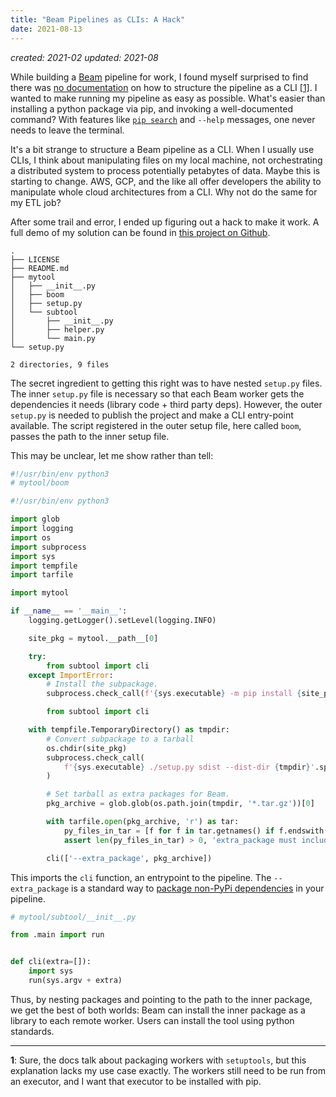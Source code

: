 ```yaml
---
title: "Beam Pipelines as CLIs: A Hack"
date: 2021-08-13
---
```

*created: 2021-02*
*updated: 2021-08*

While building a [Beam](https://beam.apache.org/) pipeline for work, I found 
myself surprised to find there was [no documentation](https://beam.apache.org/documentation/sdks/python-pipeline-dependencies/)
on how to structure the pipeline as a CLI [[1]](#1). I wanted to make running 
my pipeline as easy as possible. What's easier than installing a python 
package via pip, and invoking a well-documented command? With features like
[`pip search`](https://pip.pypa.io/en/stable/reference/pip_search/#) and 
`--help` messages, one never needs to leave the terminal.

It's a bit strange to structure a Beam pipeline as a CLI. When I usually use 
CLIs, I think about manipulating files on my local machine, not orchestrating a
distributed system to process potentially petabytes of data. Maybe this is 
starting to change. AWS, GCP, and the like all offer developers the ability to 
manipulate whole cloud architectures from a CLI. Why not do the same for my ETL
job?

After some trail and error, I ended up figuring out a hack to make it work. A 
full demo of my solution can be found in [this project on Github](https://github.com/alxmrs/beam-cli-example).

```
.
├── LICENSE
├── README.md
├── mytool
│   ├── __init__.py
│   ├── boom
│   ├── setup.py
│   └── subtool
│       ├── __init__.py
│       ├── helper.py
│       └── main.py
└── setup.py

2 directories, 9 files
```

The secret ingredient to getting this right was to have nested `setup.py` files.
The inner `setup.py` file is necessary so that each Beam worker gets the 
dependencies it needs (library code + third party deps). However, the outer
`setup.py` is needed to publish the project and make a CLI entry-point 
available. The script registered in the outer setup file, here called `boom`,
passes the path to the inner setup file. 

This may be unclear, let me show rather than tell: 

```python
#!/usr/bin/env python3
# mytool/boom

#!/usr/bin/env python3

import glob
import logging
import os
import subprocess
import sys
import tempfile
import tarfile

import mytool

if __name__ == '__main__':
    logging.getLogger().setLevel(logging.INFO)

    site_pkg = mytool.__path__[0]

    try:
        from subtool import cli
    except ImportError:
        # Install the subpackage.
        subprocess.check_call(f'{sys.executable} -m pip install {site_pkg}'.split())

        from subtool import cli

    with tempfile.TemporaryDirectory() as tmpdir:
        # Convert subpackage to a tarball
        os.chdir(site_pkg)
        subprocess.check_call(
            f'{sys.executable} ./setup.py sdist --dist-dir {tmpdir}'.split(),
        )

        # Set tarball as extra packages for Beam.
        pkg_archive = glob.glob(os.path.join(tmpdir, '*.tar.gz'))[0]

        with tarfile.open(pkg_archive, 'r') as tar:
            py_files_in_tar = [f for f in tar.getnames() if f.endswith('.py')]
            assert len(py_files_in_tar) > 0, 'extra_package must include python files!'

        cli(['--extra_package', pkg_archive])

```

This imports the `cli` function, an entrypoint to the pipeline. 
The `--extra_package` is a standard way to [package non-PyPi dependencies](https://beam.apache.org/documentation/sdks/python-pipeline-dependencies/#local-or-nonpypi)
in your pipeline. 

```python
# mytool/subtool/__init__.py

from .main import run


def cli(extra=[]):
    import sys
    run(sys.argv + extra)
```

Thus, by nesting packages and pointing to the path to the inner package, 
we get the best of both worlds: Beam can install the inner package as a
library to each remote worker. Users can install the tool using python 
standards. 

---
<span id="1">**1**</span>: Sure, the docs talk about packaging workers with `setuptools`,
but this explanation lacks my use case exactly. The workers still
need to be run from an executor, and I want that executor to be
installed with pip.
